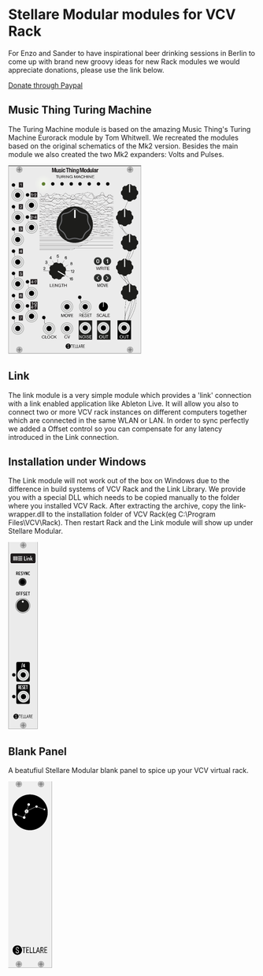# Stellare Modular modules for VCV Rack #

For Enzo and Sander to have inspirational beer drinking sessions in Berlin to come up with brand new groovy ideas for new Rack modules we would appreciate donations, please use the link below.

[Donate through Paypal](https://paypal.me/stellaremodular)


## Music Thing Turing Machine

The Turing Machine module is based on the amazing Music Thing's Turing Machine Eurorack module by Tom Whitwell. We recreated the modules based on the original schematics of the Mk2 version. Besides the main module we also created the two Mk2 expanders: Volts and Pulses.

![TuringMachine](./doc/turingmachine.png)

## Link ##
The link module is a very simple module which provides a 'link' connection with a link enabled application like Ableton Live. It will allow you also to connect two or more VCV rack instances on different computers together which are connected in the same WLAN or LAN. In order to sync perfectly we added a Offset control so you can compensate for any latency introduced in the Link connection.

## Installation under Windows ##
The Link module will not work out of the box on Windows due to the difference in build systems of VCV Rack and the Link Library. We provide you with a special DLL which needs to be copied manually to the folder where you installed VCV Rack. After extracting the archive, copy the link-wrapper.dll to the installation folder of VCV Rack(eg C:\Program Files\VCV\Rack). Then restart Rack and the Link module will show up under Stellare Modular.

![Link](./doc/link.png)

## Blank Panel ##
A beatufiul Stellare Modular blank panel to spice up your VCV virtual rack.

![Link](./doc/BlankPanel.png)
